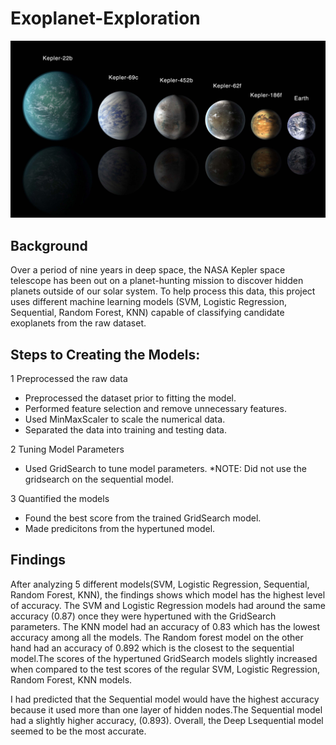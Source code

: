 # Exoplanet-Exploration

![alt text](https://github.com/Claude-Hanfou/Exoplanet-Exploration/blob/main/Images/exoplanets.jpg "planet")


## Background
Over a period of nine years in deep space, the NASA Kepler space telescope has been out on a planet-hunting mission to discover hidden planets outside of our solar system.
To help process this data, this project uses different machine learning models  (SVM, Logistic Regression, Sequential, Random Forest, KNN) capable of classifying candidate exoplanets from the raw dataset.

## Steps to Creating the Models:
1 Preprocessed the raw data

* Preprocessed the dataset prior to fitting the model.
* Performed feature selection and remove unnecessary features.
* Used MinMaxScaler to scale the numerical data.
* Separated the data into training and testing data.

2 Tuning Model Parameters

* Used GridSearch to tune model parameters.
*NOTE: Did not use the gridsearch on the sequential model.

3 Quantified the models

* Found the best score from the trained GridSearch model.
* Made predicitons from the hypertuned model.


## Findings
After analyzing 5 different models(SVM, Logistic Regression, Sequential, Random Forest, KNN), the findings shows which model has the highest level of accuracy.
The SVM and Logistic Regression models had around the same accuracy (0.87) once they were hypertuned with the GridSearch parameters. The KNN model had an accuracy of 0.83 which has the lowest accuracy among all the models. The Random forest model on the other hand had an accuracy of 0.892 which is the closest to the sequential model.The scores of the hypertuned GridSearch models slightly increased when compared to the test scores of the regular SVM, Logistic Regression,  Random Forest, KNN models.

I had predicted that the Sequential model would have the highest accuracy because it used more than one layer of hidden nodes.The Sequential model had a slightly higher accuracy, (0.893). Overall, the Deep Lsequential model seemed to be the most accurate.
